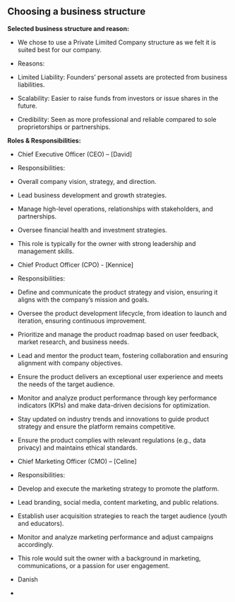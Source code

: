 ## Choosing a business structure

**Selected business structure and reason:**
- We chose to use a Private Limited Company structure as we felt it is suited best for our company.

- Reasons:
- Limited Liability: Founders’ personal assets are protected from business liabilities.
- Scalability: Easier to raise funds from investors or issue shares in the future.
- Credibility: Seen as more professional and reliable compared to sole proprietorships or partnerships.

**Roles & Responsibilities:**

- Chief Executive Officer (CEO) – [David]
- Responsibilities:
- Overall company vision, strategy, and direction.
- Lead business development and growth strategies.
- Manage high-level operations, relationships with stakeholders, and partnerships.
- Oversee financial health and investment strategies.
- This role is typically for the owner with strong leadership and management skills.

- Chief Product Officer (CPO) - [Kennice]
- Responsibilities:
- Define and communicate the product strategy and vision, ensuring it aligns with the company’s mission and goals.
- Oversee the product development lifecycle, from ideation to launch and iteration, ensuring continuous improvement.
- Prioritize and manage the product roadmap based on user feedback, market research, and business needs.
- Lead and mentor the product team, fostering collaboration and ensuring alignment with company objectives.
- Ensure the product delivers an exceptional user experience and meets the needs of the target audience.
- Monitor and analyze product performance through key performance indicators (KPIs) and make data-driven decisions for optimization.
- Stay updated on industry trends and innovations to guide product strategy and ensure the platform remains competitive.
- Ensure the product complies with relevant regulations (e.g., data privacy) and maintains ethical standards.

- Chief Marketing Officer (CMO) – [Celine]
- Responsibilities:
- Develop and execute the marketing strategy to promote the platform.
- Lead branding, social media, content marketing, and public relations.
- Establish user acquisition strategies to reach the target audience (youth and educators).
- Monitor and analyze marketing performance and adjust campaigns accordingly.
- This role would suit the owner with a background in marketing, communications, or a passion for user engagement.

- Danish
- 

